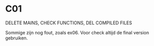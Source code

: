 # C01

DELETE MAINS, CHECK FUNCTIONS, DEL COMPILED FILES

Sommige zijn nog fout, zoals ex06. Voor check altijd de final version gebruiken.
